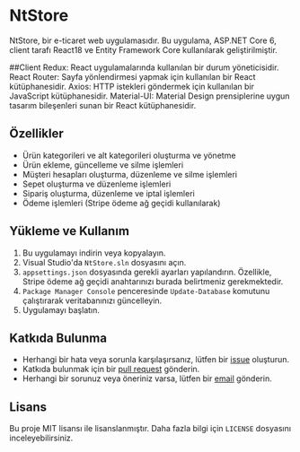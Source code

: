 # NtStore

NtStore, bir e-ticaret web uygulamasıdır. Bu uygulama, ASP.NET Core 6, client tarafı React18 ve Entity Framework Core kullanılarak geliştirilmiştir.

##Client 
Redux: React uygulamalarında kullanılan bir durum yöneticisidir.
React Router: Sayfa yönlendirmesi yapmak için kullanılan bir React kütüphanesidir.
Axios: HTTP istekleri göndermek için kullanılan bir JavaScript kütüphanesidir.
Material-UI: Material Design prensiplerine uygun tasarım bileşenleri sunan bir React kütüphanesidir.

## Özellikler

- Ürün kategorileri ve alt kategorileri oluşturma ve yönetme
- Ürün ekleme, güncelleme ve silme işlemleri
- Müşteri hesapları oluşturma, düzenleme ve silme işlemleri
- Sepet oluşturma ve düzenleme işlemleri
- Sipariş oluşturma, düzenleme ve iptal işlemleri
- Ödeme işlemleri (Stripe ödeme ağ geçidi kullanılarak)

## Yükleme ve Kullanım

1. Bu uygulamayı indirin veya kopyalayın.
2. Visual Studio'da `NtStore.sln` dosyasını açın.
3. `appsettings.json` dosyasında gerekli ayarları yapılandırın. Özellikle, Stripe ödeme ağ geçidi anahtarınızı burada belirtmeniz gerekmektedir.
4. `Package Manager Console` penceresinde `Update-Database` komutunu çalıştırarak veritabanınızı güncelleyin.
5. Uygulamayı başlatın.

## Katkıda Bulunma

- Herhangi bir hata veya sorunla karşılaşırsanız, lütfen bir [issue](https://github.com/alikorkmaz03/NtStore/issues) oluşturun.
- Katkıda bulunmak için bir [pull request](https://github.com/alikorkmaz03/NtStore/pulls) gönderin.
- Herhangi bir sorunuz veya öneriniz varsa, lütfen bir [email](mailto:example@example.com) gönderin.

## Lisans

Bu proje MIT lisansı ile lisanslanmıştır. Daha fazla bilgi için `LICENSE` dosyasını inceleyebilirsiniz.
